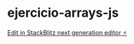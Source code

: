 # ejercicio-arrays-js

[Edit in StackBlitz next generation editor ⚡️](https://stackblitz.com/~/github.com/Emanuel-UTN/ejercicio-arrays-js)